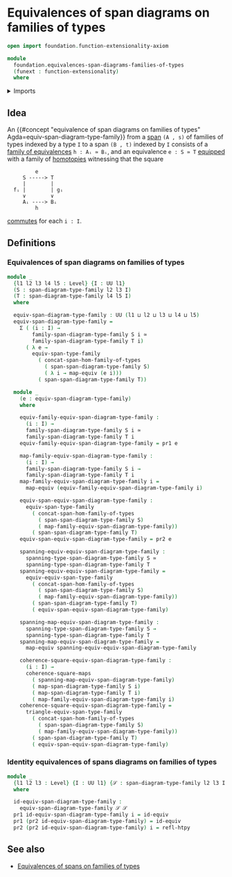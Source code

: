 # Equivalences of span diagrams on families of types

```agda
open import foundation.function-extensionality-axiom

module
  foundation.equivalences-span-diagrams-families-of-types
  (funext : function-extensionality)
  where
```

<details><summary>Imports</summary>

```agda
open import foundation.commuting-squares-of-maps funext
open import foundation.dependent-pair-types
open import foundation.equivalences funext
open import foundation.equivalences funext-spans-families-of-types
open import foundation.homotopies funext
open import foundation.operations-spans-families-of-types
open import foundation.span-diagrams-families-of-types
open import foundation.universe-levels
```

</details>

## Idea

An
{{#concept "equivalence of span diagrams on families of types" Agda=equiv-span-diagram-type-family}}
from a [span](foundation.spans-families-of-types.md) `(A , s)` of families of
types indexed by a type `I` to a span `(B , t)` indexed by `I` consists of a
[family of equivalences](foundation-core.families-of-equivalences.md)
`h : Aᵢ ≃ Bᵢ`, and an equivalence `e : S ≃ T`
[equipped](foundation.structure.md) with a family of
[homotopies](foundation-core.homotopies.md) witnessing that the square

```text
         e
     S -----> T
     |        |
  fᵢ |        | gᵢ
     ∨        ∨
     Aᵢ ----> Bᵢ
         h
```

[commutes](foundation-core.commuting-squares-of-maps.md) for each `i : I`.

## Definitions

### Equivalences of span diagrams on families of types

```agda
module _
  {l1 l2 l3 l4 l5 : Level} {I : UU l1}
  (S : span-diagram-type-family l2 l3 I)
  (T : span-diagram-type-family l4 l5 I)
  where

  equiv-span-diagram-type-family : UU (l1 ⊔ l2 ⊔ l3 ⊔ l4 ⊔ l5)
  equiv-span-diagram-type-family =
    Σ ( (i : I) →
        family-span-diagram-type-family S i ≃
        family-span-diagram-type-family T i)
      ( λ e →
        equiv-span-type-family
          ( concat-span-hom-family-of-types
            ( span-span-diagram-type-family S)
            ( λ i → map-equiv (e i)))
          ( span-span-diagram-type-family T))

  module _
    (e : equiv-span-diagram-type-family)
    where

    equiv-family-equiv-span-diagram-type-family :
      (i : I) →
      family-span-diagram-type-family S i ≃
      family-span-diagram-type-family T i
    equiv-family-equiv-span-diagram-type-family = pr1 e

    map-family-equiv-span-diagram-type-family :
      (i : I) →
      family-span-diagram-type-family S i →
      family-span-diagram-type-family T i
    map-family-equiv-span-diagram-type-family i =
      map-equiv (equiv-family-equiv-span-diagram-type-family i)

    equiv-span-equiv-span-diagram-type-family :
      equiv-span-type-family
        ( concat-span-hom-family-of-types
          ( span-span-diagram-type-family S)
          ( map-family-equiv-span-diagram-type-family))
        ( span-span-diagram-type-family T)
    equiv-span-equiv-span-diagram-type-family = pr2 e

    spanning-equiv-equiv-span-diagram-type-family :
      spanning-type-span-diagram-type-family S ≃
      spanning-type-span-diagram-type-family T
    spanning-equiv-equiv-span-diagram-type-family =
      equiv-equiv-span-type-family
        ( concat-span-hom-family-of-types
          ( span-span-diagram-type-family S)
          ( map-family-equiv-span-diagram-type-family))
        ( span-span-diagram-type-family T)
        ( equiv-span-equiv-span-diagram-type-family)

    spanning-map-equiv-span-diagram-type-family :
      spanning-type-span-diagram-type-family S →
      spanning-type-span-diagram-type-family T
    spanning-map-equiv-span-diagram-type-family =
      map-equiv spanning-equiv-equiv-span-diagram-type-family

    coherence-square-equiv-span-diagram-type-family :
      (i : I) →
      coherence-square-maps
        ( spanning-map-equiv-span-diagram-type-family)
        ( map-span-diagram-type-family S i)
        ( map-span-diagram-type-family T i)
        ( map-family-equiv-span-diagram-type-family i)
    coherence-square-equiv-span-diagram-type-family =
      triangle-equiv-span-type-family
        ( concat-span-hom-family-of-types
          ( span-span-diagram-type-family S)
          ( map-family-equiv-span-diagram-type-family))
        ( span-span-diagram-type-family T)
        ( equiv-span-equiv-span-diagram-type-family)
```

### Identity equivalences of spans diagrams on families of types

```agda
module _
  {l1 l2 l3 : Level} {I : UU l1} {𝒮 : span-diagram-type-family l2 l3 I}
  where

  id-equiv-span-diagram-type-family :
    equiv-span-diagram-type-family 𝒮 𝒮
  pr1 id-equiv-span-diagram-type-family i = id-equiv
  pr1 (pr2 id-equiv-span-diagram-type-family) = id-equiv
  pr2 (pr2 id-equiv-span-diagram-type-family) i = refl-htpy
```

## See also

- [Equivalences of spans on families of types](foundation.equivalences-spans-families-of-types.md)
